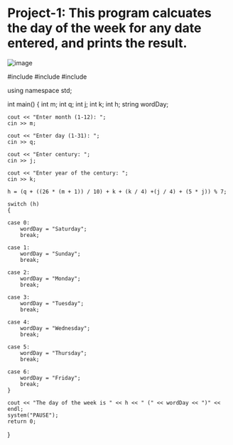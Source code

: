 # Project-1: This program calcuates the day of the week for any date entered, and prints the result.

![image](https://user-images.githubusercontent.com/56613527/162595019-defd2dfc-45b6-44aa-82b8-86adb700046d.png)

#include <iostream>
#include <cstdlib>
#include <string>

using namespace std;

int main()
{
	int m;
	int q;
	int j;
	int k;
	int h;
	string wordDay;

	cout << "Enter month (1-12): ";
	cin >> m;

	cout << "Enter day (1-31): ";
	cin >> q;

	cout << "Enter century: ";
	cin >> j;

	cout << "Enter year of the century: ";
	cin >> k;

	h = (q + ((26 * (m + 1)) / 10) + k + (k / 4) +(j / 4) + (5 * j)) % 7;

	switch (h)
	{

	case 0:
		wordDay = "Saturday";
		break;

	case 1:
		wordDay = "Sunday";
		break;

	case 2:
		wordDay = "Monday";
		break;

	case 3:
		wordDay = "Tuesday";
		break;

	case 4:
		wordDay = "Wednesday";
		break;

	case 5:
		wordDay = "Thursday";
		break;

	case 6:
		wordDay = "Friday";
		break;
	}

	cout << "The day of the week is " << h << " (" << wordDay << ")" << endl;
	system("PAUSE");
	return 0;
}
